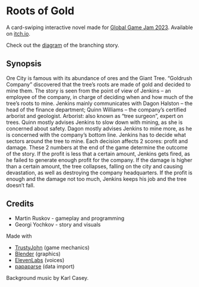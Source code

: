 # Roots of Gold

A card-swiping interactive novel made for [Global Game Jam 2023](https://globalgamejam.org/2023/games/roots-gold-0). Available on [itch.io](https://mapto.itch.io/roots-of-gold).

Check out the [diagram](https://github.com/mapto/rootsofgold/tree/main/game/stories/rootsofgold) of the branching story.

## Synopsis 

Ore City is famous with its abundance of ores and the Giant Tree. “Goldrush Company” discovered that the tree’s roots are made of gold and decided to mine them. The story is seen from the point of view of Jenkins – an employee of the company, in charge of deciding when and how much of the tree’s roots to mine. Jenkins mainly communicates with Dagon Halston – the head of the finance department; Quinn Williams – the company’s certified arborist and geologist. Arborist: also known as “tree surgeon”, expert on trees. Quinn mostly advises Jenkins to slow down with mining, as she is concerned about safety. Dagon mostly advises Jenkins to mine more, as he is concerned with the company’s bottom line. Jenkins has to decide what sectors around the tree to mine. Each decision affects 2 scores: profit and damage. These 2 numbers at the end of the game determine the outcome of the story. If the profit is less that a certain amount, Jenkins gets fired, as he failed to generate enough profit for the company. If the damage is higher than a certain amount, the tree collapses, falling on the city and causing devastation, as well as destroying the company headquarters. If the profit is enough and the damage not too much, Jenkins keeps his job and the tree doesn’t fall.

## Credits

* Martin Ruskov - gameplay and programming 
* Georgi Yochkov - story and visuals

Made with

* [TrustyJohn](https://github.com/mapto/trustyjohn) (game mechanics)
* [Blender](https://www.blender.org/) (graphics)
* [ElevenLabs](https://beta.elevenlabs.io/) (voices)
* [papaparse](https://www.papaparse.com/) (data import)

Background music by Karl Casey.
